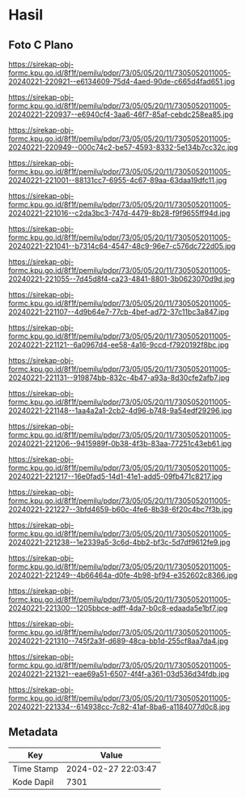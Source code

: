 # Hasil

## Foto C Plano

https://sirekap-obj-formc.kpu.go.id/8f1f/pemilu/pdpr/73/05/05/20/11/7305052011005-20240221-220921--e6134609-75d4-4aed-90de-c665d4fad651.jpg

https://sirekap-obj-formc.kpu.go.id/8f1f/pemilu/pdpr/73/05/05/20/11/7305052011005-20240221-220937--e6940cf4-3aa6-46f7-85af-cebdc258ea85.jpg

https://sirekap-obj-formc.kpu.go.id/8f1f/pemilu/pdpr/73/05/05/20/11/7305052011005-20240221-220949--000c74c2-be57-4593-8332-5e134b7cc32c.jpg

https://sirekap-obj-formc.kpu.go.id/8f1f/pemilu/pdpr/73/05/05/20/11/7305052011005-20240221-221001--88131cc7-6955-4c67-89aa-63daa19dfc11.jpg

https://sirekap-obj-formc.kpu.go.id/8f1f/pemilu/pdpr/73/05/05/20/11/7305052011005-20240221-221016--c2da3bc3-747d-4479-8b28-f9f9655ff94d.jpg

https://sirekap-obj-formc.kpu.go.id/8f1f/pemilu/pdpr/73/05/05/20/11/7305052011005-20240221-221041--b7314c64-4547-48c9-96e7-c576dc722d05.jpg

https://sirekap-obj-formc.kpu.go.id/8f1f/pemilu/pdpr/73/05/05/20/11/7305052011005-20240221-221055--7d45d8f4-ca23-4841-8801-3b0623070d9d.jpg

https://sirekap-obj-formc.kpu.go.id/8f1f/pemilu/pdpr/73/05/05/20/11/7305052011005-20240221-221107--4d9b64e7-77cb-4bef-ad72-37c11bc3a847.jpg

https://sirekap-obj-formc.kpu.go.id/8f1f/pemilu/pdpr/73/05/05/20/11/7305052011005-20240221-221121--6a0967d4-ee58-4a16-9ccd-f7920192f8bc.jpg

https://sirekap-obj-formc.kpu.go.id/8f1f/pemilu/pdpr/73/05/05/20/11/7305052011005-20240221-221131--919874bb-832c-4b47-a93a-8d30cfe2afb7.jpg

https://sirekap-obj-formc.kpu.go.id/8f1f/pemilu/pdpr/73/05/05/20/11/7305052011005-20240221-221148--1aa4a2a1-2cb2-4d96-b748-9a54edf29296.jpg

https://sirekap-obj-formc.kpu.go.id/8f1f/pemilu/pdpr/73/05/05/20/11/7305052011005-20240221-221206--9415989f-0b38-4f3b-83aa-77251c43eb61.jpg

https://sirekap-obj-formc.kpu.go.id/8f1f/pemilu/pdpr/73/05/05/20/11/7305052011005-20240221-221217--16e0fad5-14d1-41e1-add5-09fb471c8217.jpg

https://sirekap-obj-formc.kpu.go.id/8f1f/pemilu/pdpr/73/05/05/20/11/7305052011005-20240221-221227--3bfd4659-b60c-4fe6-8b38-6f20c4bc7f3b.jpg

https://sirekap-obj-formc.kpu.go.id/8f1f/pemilu/pdpr/73/05/05/20/11/7305052011005-20240221-221238--1e2339a5-3c6d-4bb2-bf3c-5d7df9612fe9.jpg

https://sirekap-obj-formc.kpu.go.id/8f1f/pemilu/pdpr/73/05/05/20/11/7305052011005-20240221-221249--4b66464a-d0fe-4b98-bf94-e352602c8366.jpg

https://sirekap-obj-formc.kpu.go.id/8f1f/pemilu/pdpr/73/05/05/20/11/7305052011005-20240221-221300--1205bbce-adff-4da7-b0c8-edaada5e1bf7.jpg

https://sirekap-obj-formc.kpu.go.id/8f1f/pemilu/pdpr/73/05/05/20/11/7305052011005-20240221-221310--745f2a3f-d689-48ca-bb1d-255cf8aa7da4.jpg

https://sirekap-obj-formc.kpu.go.id/8f1f/pemilu/pdpr/73/05/05/20/11/7305052011005-20240221-221321--eae69a51-6507-4f4f-a361-03d536d34fdb.jpg

https://sirekap-obj-formc.kpu.go.id/8f1f/pemilu/pdpr/73/05/05/20/11/7305052011005-20240221-221334--614938cc-7c82-41af-8ba6-a1184077d0c8.jpg


## Metadata

| Key        | Value               |
| ---------- | ------------------- |
| Time Stamp | 2024-02-27 22:03:47 |
| Kode Dapil | 7301                |



